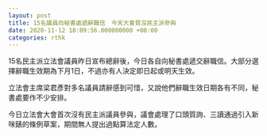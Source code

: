 ```yaml
---
layout: post
title: 15名議員向秘書處遞辭職信　今天大會首沒民主派參與
date: 2020-11-12 18:09:56.000000000 +08:00
categories: rthk
---
```


15名民主派立法會議員昨日宣布總辭後，今日各自向秘書處遞交辭職信。大部分選擇辭職生效期為下月1日，不過亦有人決定即日起或明天生效。

立法會主席梁君彥對多名議員請辭感到可惜，又說他們辭職生效日期各有不同，秘書處要作不少安排。

今日立法會大會首次沒有民主派議員參與，議會處理了口頭質詢、三讀通過引入新咪錶的條例草案，期間無人提出過點算法定人數。
